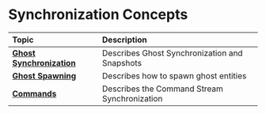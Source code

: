 
# Synchronization Concepts

| **Topic**                                       | **Description**                               |
|:------------------------------------------------|:----------------------------------------------|
| **[Ghost Synchronization](ghost-snapshots.md)** | Describes Ghost Synchronization and Snapshots |
| **[Ghost Spawning](ghost-spawning.md)**         | Describes how to spawn ghost entities         |
| **[Commands](command-stream.md)**               | Describes the Command Stream Synchronization  |
